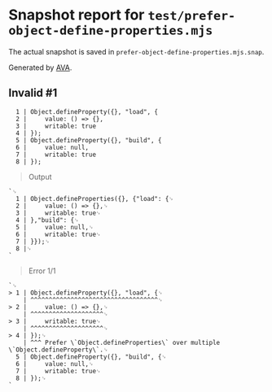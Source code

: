 # Snapshot report for `test/prefer-object-define-properties.mjs`

The actual snapshot is saved in `prefer-object-define-properties.mjs.snap`.

Generated by [AVA](https://avajs.dev).

## Invalid #1
      1 | Object.defineProperty({}, "load", {
      2 |     value: () => {},
      3 |     writable: true
      4 | });
      5 | Object.defineProperty({}, "build", {
      6 |     value: null,
      7 |     writable: true
      8 | });

> Output

    `␊
      1 | Object.defineProperties({}, {"load": {␊
      2 |     value: () => {},␊
      3 |     writable: true␊
      4 | },"build": {␊
      5 |     value: null,␊
      6 |     writable: true␊
      7 | }});␊
      8 |␊
    `

> Error 1/1

    `␊
    > 1 | Object.defineProperty({}, "load", {␊
        | ^^^^^^^^^^^^^^^^^^^^^^^^^^^^^^^^^^^␊
    > 2 |     value: () => {},␊
        | ^^^^^^^^^^^^^^^^^^^^␊
    > 3 |     writable: true␊
        | ^^^^^^^^^^^^^^^^^^^^␊
    > 4 | });␊
        | ^^^ Prefer \`Object.defineProperties\` over multiple \`Object.defineProperty\`.␊
      5 | Object.defineProperty({}, "build", {␊
      6 |     value: null,␊
      7 |     writable: true␊
      8 | });␊
    `
